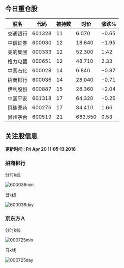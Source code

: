 
## 今日重仓股 

|股名|代码|被持数|时价|涨跌%|
|---|---|---|---|---|
|交通银行|601328|11|6.070|-0.65|
|中信证券|600030|12|18.640|-1.95|
|美的集团|000333|12|52.300|1.42|
|格力电器|000651|12|48.710|2.33|
|中国石化|600028|14|6.840|-0.87|
|招商银行|600036|14|28.040|-0.71|
|伊利股份|600887|15|28.360|-2.04|
|中国平安|601318|17|64.320|-0.25|
|恒瑞医药|600276|17|84.410|1.66|
|贵州茅台|600519|21|683.550|0.53|

## 关注股信息
**更新时间 : Fri Apr 20 11:05:13 2018**
### 招商银行 
分时k线

![600036min](http://image.sinajs.cn/newchart/min/n/sh600036.gif)

日k线

![600036day](http://image.sinajs.cn/newchart/daily/n/sh600036.gif)

### 京东方Ａ 
分时k线

![000725min](http://image.sinajs.cn/newchart/min/n/sz000725.gif)

日k线

![000725day](http://image.sinajs.cn/newchart/daily/n/sz000725.gif)
